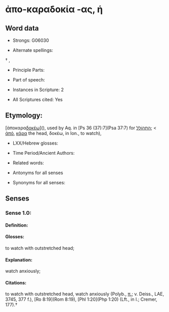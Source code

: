 # ἀπο-καραδοκία -ας, ἡ

<!-- Status: S2=NeedsEdits -->
<!-- Lexica used for edits:   -->

## Word data

* Strongs: G06030

* Alternate spellings:

† , 

* Principle Parts: 


* Part of speech: 


* Instances in Scripture: 2

* All Scriptures cited: Yes

## Etymology: 

[ἀποκαρα[δοκέω]()](), used by Aq. in [Ps 36 (37):7](Psa 37:7) for [התהוֹלל](//en-uhl/H????); < [ἀπό](), [κάρα]() the head, δοκέω, in Ion., to watch),

* LXX/Hebrew glosses: 


* Time Period/Ancient Authors: 


* Related words: 

* Antonyms for all senses

* Synonyms for all senses: 


## Senses 


### Sense  1.0: 

#### Definition: 

#### Glosses: 

to watch with outstretched head; 

#### Explanation: 

watch anxiously; 

#### Citations: 

to watch with outstretched head, watch anxiously (Polyb., [π.](); v. Deiss., LAE, 3745, 377 f.), [Ro 8:19](Rom 8:19), [Phl 1:20](Php 1:20) (Lft., in l.; Cremer, 177).†
